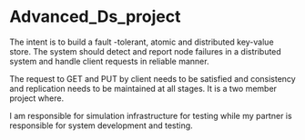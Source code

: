 # Advanced_Ds_project


The intent is to build a fault -tolerant, atomic and distributed key-value store. The system should detect and report node failures in a distributed system and handle client requests in reliable manner.

The request to GET and PUT by client needs to be satisfied and consistency and replication needs to be maintained at all stages. It is a two member project where.

I am responsible for simulation infrastructure for testing while my partner is responsible for system development and testing.
